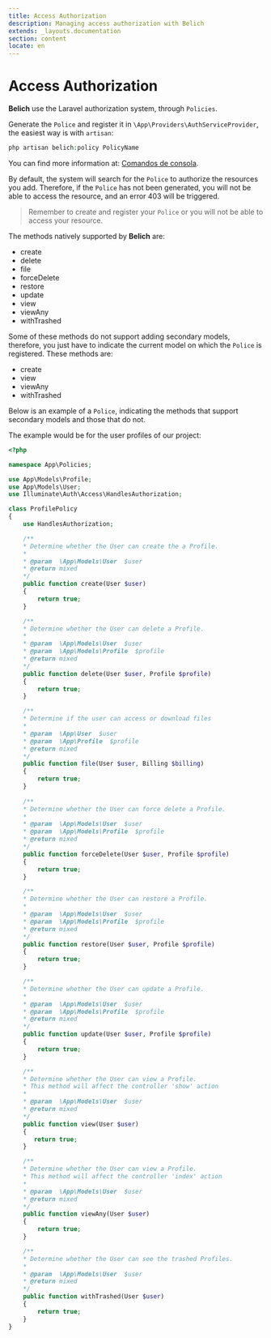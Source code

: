 ```yaml
---
title: Access Authorization
description: Managing access authorization with Belich
extends: _layouts.documentation
section: content
locate: en
---
```


# Access Authorization

**Belich** use the Laravel authorization system, through `Policies`. 

Generate the `Police` and register it in `\App\Providers\AuthServiceProvider`, the easiest way is with `artisan`:

```php
php artisan belich:policy PolicyName
```

You can find more information at: [Comandos de consola](commands).

By default, the system will search for the `Police` to authorize the resources you add. Therefore, if the `Police` has not been generated, you will not be able to access the resource, and an error 403 will be triggered.

>Remember to create and register your `Police` or you will not be able to access your resource.

The methods natively supported by **Belich** are:

- create
- delete
- file
- forceDelete
- restore
- update
- view
- viewAny
- withTrashed

Some of these methods do not support adding secondary models, therefore, you just have to indicate the current model on which the `Police` is registered. These methods are:

- create
- view
- viewAny
- withTrashed

Below is an example of a `Police`, indicating the methods that support secondary models and those that do not. 

The example would be for the user profiles of our project:

```php
<?php

namespace App\Policies;

use App\Models\Profile;
use App\Models\User;
use Illuminate\Auth\Access\HandlesAuthorization;

class ProfilePolicy
{
    use HandlesAuthorization;

    /**
    * Determine whether the User can create the a Profile.
    *
    * @param  \App\Models\User  $user
    * @return mixed
    */
    public function create(User $user)
    {
        return true;
    }

    /**
    * Determine whether the User can delete a Profile.
    *
    * @param  \App\Models\User  $user
    * @param  \App\Models\Profile  $profile
    * @return mixed
    */
    public function delete(User $user, Profile $profile)
    {
        return true;
    }

    /**
    * Determine if the user can access or download files
    *
    * @param  \App\User  $user
    * @param  \App\Profile  $profile
    * @return mixed
    */
    public function file(User $user, Billing $billing)
    {
        return true;
    }
    
    /**
    * Determine whether the User can force delete a Profile.
    *
    * @param  \App\Models\User  $user
    * @param  \App\Models\Profile  $profile
    * @return mixed
    */
    public function forceDelete(User $user, Profile $profile)
    {
        return true;
    }

    /**
    * Determine whether the User can restore a Profile.
    *
    * @param  \App\Models\User  $user
    * @param  \App\Models\Profile  $profile
    * @return mixed
    */
    public function restore(User $user, Profile $profile)
    {
        return true;
    }

    /**
    * Determine whether the User can update a Profile.
    *
    * @param  \App\Models\User  $user
    * @param  \App\Models\Profile  $profile
    * @return mixed
    */
    public function update(User $user, Profile $profile)
    {
        return true;
    }

    /**
    * Determine whether the User can view a Profile.
    * This method will affect the controller 'show' action
    *
    * @param  \App\Models\User  $user
    * @return mixed
    */
    public function view(User $user)
    {
       return true;
    }

    /**
    * Determine whether the User can view a Profile.
    * This method will affect the controller 'index' action
    *
    * @param  \App\Models\User  $user
    * @return mixed
    */
    public function viewAny(User $user)
    {
        return true;
    }

    /**
    * Determine whether the User can see the trashed Profiles.
    *
    * @param  \App\Models\User  $user
    * @return mixed
    */
    public function withTrashed(User $user)
    {
        return true;
    }
}
```
